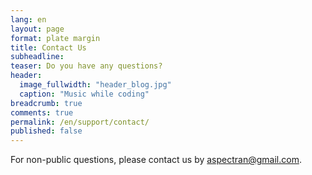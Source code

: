 ```yaml
---
lang: en
layout: page
format: plate margin
title: Contact Us
subheadline:
teaser: Do you have any questions?
header:
  image_fullwidth: "header_blog.jpg"
  caption: "Music while coding"
breadcrumb: true
comments: true
permalink: /en/support/contact/
published: false
---
```


<div class="callout info radius">
  For non-public questions, please contact us by <a href="mailto:aspectran@gmail.com">aspectran@gmail.com</a>.
</div>